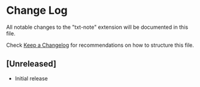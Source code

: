# Change Log

All notable changes to the "txt-note" extension will be documented in this file.

Check [Keep a Changelog](http://keepachangelog.com/) for recommendations on how to structure this file.

## [Unreleased]

- Initial release